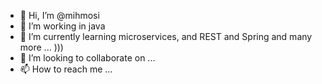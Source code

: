 - 👋 Hi, I’m @mihmosi
- 👀 I’m working in java
- 🌱 I’m currently learning microservices, and REST and Spring and many more ... ))) 
- 💞️ I’m looking to collaborate on ...
- 📫 How to reach me ...

<!---
mihmosi/mihmosi is a ✨ special ✨ repository because its `README.md` (this file) appears on your GitHub profile.
You can click the Preview link to take a look at your changes.
--->

